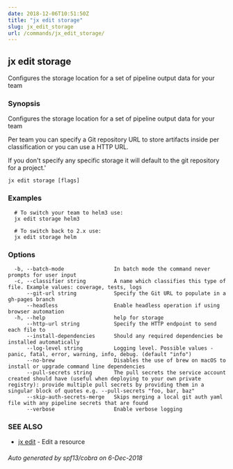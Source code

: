 ```yaml
---
date: 2018-12-06T10:51:50Z
title: "jx edit storage"
slug: jx_edit_storage
url: /commands/jx_edit_storage/
---
```

## jx edit storage

Configures the storage location for a set of pipeline output data for your team

### Synopsis

Configures the storage location for a set of pipeline output data for your team 

Per team you can specify a Git repository URL to store artifacts inside per classification or you can use a HTTP URL. 

If you don't specify any specific storage it will default to the git repository for a project.'

```
jx edit storage [flags]
```

### Examples

```
  # To switch your team to helm3 use:
  jx edit storage helm3
  
  # To switch back to 2.x use:
  jx edit storage helm
```

### Options

```
  -b, --batch-mode                In batch mode the command never prompts for user input
  -c, --classifier string         A name which classifies this type of file. Example values: coverage, tests, logs
      --git-url string            Specify the Git URL to populate in a gh-pages branch
      --headless                  Enable headless operation if using browser automation
  -h, --help                      help for storage
      --http-url string           Specify the HTTP endpoint to send each file to
      --install-dependencies      Should any required dependencies be installed automatically
      --log-level string          Logging level. Possible values - panic, fatal, error, warning, info, debug. (default "info")
      --no-brew                   Disables the use of brew on macOS to install or upgrade command line dependencies
      --pull-secrets string       The pull secrets the service account created should have (useful when deploying to your own private registry): provide multiple pull secrets by providing them in a singular block of quotes e.g. --pull-secrets "foo, bar, baz"
      --skip-auth-secrets-merge   Skips merging a local git auth yaml file with any pipeline secrets that are found
      --verbose                   Enable verbose logging
```

### SEE ALSO

* [jx edit](/commands/jx_edit/)	 - Edit a resource

###### Auto generated by spf13/cobra on 6-Dec-2018
